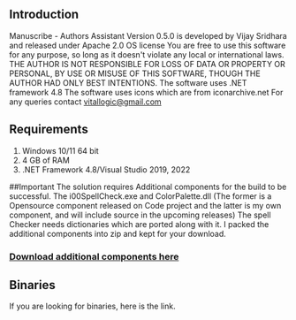 ## Introduction
Manuscribe - Authors Assistant Version 0.5.0 is developed by Vijay Sridhara and released under Apache 2.0 OS license
You are free to use this software for any purpose, so long as it doesn't violate any local or international laws. 
THE AUTHOR IS NOT RESPONSIBLE FOR LOSS OF DATA OR PROPERTY OR PERSONAL, BY USE OR MISUSE OF THIS SOFTWARE, THOUGH THE AUTHOR HAD ONLY BEST INTENTIONS. 
The software uses .NET framework 4.8 
The software uses icons which are from iconarchive.net
For any queries contact vitallogic@gmail.com

## Requirements
1. Windows 10/11 64 bit
2. 4 GB of RAM
3. .NET Framework 4.8/Visual Studio 2019, 2022

##Important
The solution requires Additional components for the build to be successful. The i00SpellCheck.exe and ColorPalette.dll (The former is a Opensource component released on Code project and the latter is my own component, and will include source in the upcoming releases) The spell Checker needs dictionaries which are ported along with it. I packed the additional components into zip and kept for your download.
### [Download additional components here](https://app.box.com/s/bxeo8it33optd84uj8wuzc7pm3ezo8zh)

## Binaries
If you are looking for binaries, here is the link. 

